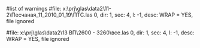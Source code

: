 #list of warnings
#file: x:\prj\glas\data2\11-2\Песчаная_11_2010_01_19\ПТС.las
0, dir: 1,	sec: 4,	l: -1,	desc: WRAP = YES, file ignored

#file: x:\prj\glas\data2\13 ВП\2600 - 3260\все.las
0, dir: 1,	sec: 4,	l: -1,	desc: WRAP = YES, file ignored

